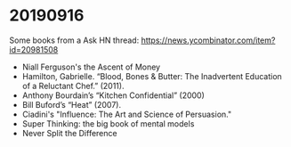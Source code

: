 # 20190916

Some books from a Ask HN thread: https://news.ycombinator.com/item?id=20981508

- Niall Ferguson's the Ascent of Money
- Hamilton, Gabrielle. “Blood, Bones & Butter: The Inadvertent Education of a Reluctant Chef.” (2011).
- Anthony Bourdain’s “Kitchen Confidential” (2000)
- Bill Buford’s “Heat” (2007).
- Ciadini's "Influence: The Art and Science of Persuasion."
- Super Thinking: the big book of mental models
- Never Split the Difference